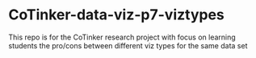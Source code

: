 # CoTinker-data-viz-p7-viztypes

This repo is for the CoTinker research project with focus on learning students the pro/cons between different viz types for the same data set
